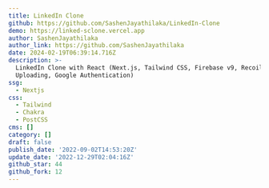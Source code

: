 ```yaml
---
title: LinkedIn Clone
github: https://github.com/SashenJayathilaka/LinkedIn-Clone
demo: https://linked-sclone.vercel.app
author: SashenJayathilaka
author_link: https://github.com/SashenJayathilaka
date: 2024-02-19T06:39:14.716Z
description: >-
  LinkedIn Clone with React (Next.js, Tailwind CSS, Firebase v9, Recoil, Image
  Uploading, Google Authentication)
ssg:
  - Nextjs
css:
  - Tailwind
  - Chakra
  - PostCSS
cms: []
category: []
draft: false
publish_date: '2022-09-02T14:53:20Z'
update_date: '2022-12-29T02:04:16Z'
github_star: 44
github_fork: 12
---
```

